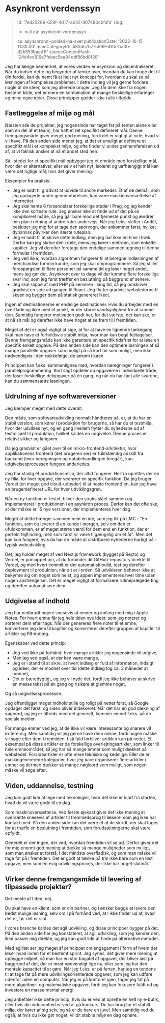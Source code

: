 Asynkront verdenssyn
====================

> id: '7ed25269-659f-4d17-a642-d07480cbfafa'
> slug:
> 	- null
> 	da: asynkront-verdenssyn
> 
> cs: asynchronni-pohled-na-svet
> publicationDate: '2022-10-15 11:30:00'
> mainCategoryId: '483db7b7-5699-41fb-ba0b-d2b653bacd1f'
> sourceContentHash: '24d4ec106e7febec5ee84cdf86bd8f28'

Jeg har længe bemærket, at vores verden er asynkron og decentraliseret. Når du indser dette og begynder at tænke over, hvordan du kan bruge det til din fordel, kan du nemt få et helt nyt koncept for, hvordan du skal se på løsningen af komplekse problemer. I dette indlæg vil jeg gerne forklare nogle af de idéer, som jeg allerede bruger. Jeg får dem ikke fra nogen bestemt kilde, det er mere en kombination af mange forskellige erfaringer og mine egne idéer. Disse principper gælder ikke i alle tilfælde.

Fastlæggelse af miljø og mål
-------------------------

Næsten alle de projekter, jeg nogensinde har taget fat på (enten alene eller som en del af et team), har haft et ret specifikt defineret mål. Denne fremgangsmåde giver meget god mening, fordi det er vigtigt at vide, hvad vi vil have. På den anden side mener jeg, at det er umuligt at definere et specifikt mål i et komplekst miljø, og ofte finder vi under gennemførelsen ud af, at vi faktisk ønsker at nå et andet sted hen.

Så i stedet for et specifikt mål opbygger jeg et område med forskellige mål, hvor der er alternativer, eller selv et helt nyt, isoleret og uafhængigt mål kan være det rigtige mål, hvis det giver mening.

Eksempler fra praksis:

- Jeg er nødt til gradvist at udvide til andre markeder. Et af de delmål, som jeg opdagede under gennemførelsen, kan være maskinoversættelse af internettet.
- Jeg skal hente 6 forsendelser forskellige steder i Prag, og jeg kender ikke den korteste rute. Jeg ønsker ikke at finde ud af det på en kompliceret måde, så jeg går bare mod det fjerneste punkt og ændrer min plan i retning af andre ruter undervejs. Når jeg f.eks. skifter i Anděl, beslutter jeg mig for at tage den sporvogn, der ankommer først, hvilket dynamisk påvirker den næste ruteplan.
- Jeg er nødt til at skrive dette indlæg, men jeg har ikke en time i træk. Derfor kan jeg skrive den i dele, mens jeg kører i metroen, som enkelte kapitler. Jeg vil derefter foretage den endelige sammenlægning til denne formular i fremtiden.
- Jeg ved ikke, hvordan algoritmen fungerer til at beregne indløsningen af merchandise for min kunde, som jeg skal omprogrammere. Så jeg stiller forespørgslen til flere personer på samme tid og løser noget andet, mens jeg gør det. Asynkront over to dage vil der komme flere forskellige svar ind, som jeg først træffer en beslutning på baggrund af senere.
- Jeg skal slippe af med PHP på serveren i lang tid, så jeg omskriver gradvist en side ad gangen til React. Jeg flytter gradvist webstederne til skyen og bygger dem på statisk genereret Nect.

Ingen af destinationerne er endelige destinationer. Hvis du arbejder med en overflade og ikke med et punkt, er der større sandsynlighed for at ramme den. Samtidig fungerer motivation godt her, for det værste, der kan ske, er at nå sit mål og derefter ikke have noget at se frem til i fremtiden.

Meget af det er også vigtigt at sige, at for at have en lignende tankegang skal man have et forholdsvis stabilt miljø, hvor man kan begå fejltagelser. Denne fremgangsmåde kan ikke garantere en specifik tidsfrist for at løse en specifik enkelt opgave. På den anden side kan den optimere løsningen af så mange parallelle opgaver som muligt på så kort tid som muligt, men ikke nødvendigvis i den rækkefølge, de ankom i køen.

Princippet kan f.eks. sammenlignes med, hvordan beregninger fungerer i parallelprogrammering. Kort sagt opdeler du opgaverne i individuelle tråde, der løser forskellige delopgaver på én gang, og når du har fået alle svarene, kan du sammensætte løsningen.

Udrulning af nye softwareversioner
--------------------------------

Jeg kæmper meget med dette overalt.

Den måde, som softwareudvikling normalt håndteres på, er, at du har en stabil version, som kører i produktion for brugerne, så har du et testmiljø, hvor der udvikles nyt, og en gang imellem flytter du nyhederne ud af testmiljøet til produktion, hvilket kaldes en udgivelse. Denne proces er relativt sikker og langsom.

Da jeg gradvist er gået over til en mikro-frontend-arkitektur, hvor applikationens frontend (det brugeren ser) er fuldstændig adskilt fra backend (hvor beregningen og databehandlingen foregår), kan udgivelsesprocessen fungere anderledes.

Jeg har stadig ét produktionsmiljø, der altid fungerer. Herfra oprettes der en ny filial for hver opgave, der vedrører en specifik funktion. Da jeg bruger Vercel (en meget god cloud-udbyder) til at hoste frontend'en, kan jeg have en brugerdefineret URL for hver udviklingsgren.

Når en ny funktion er testet, bliver den straks slået sammen og implementeret i produktionen i en asynkron proces. Derfor kan det ofte ske, at der måske er 15 nye versioner, der implementeres hver dag.

Meget af dette hænger sammen med en idé, som jeg fik på LMC - "En funktion, som du leverer til en kunde i morgen, selv om den er ufuldkommen, er af meget større værdi for dem end en funktion, der er perfekt fejlfinding, men som først vil være tilgængelig om et år". Men det kan kun fungere, hvis du har en måde at distribuere nyhederne hurtigt på - typisk webudvikling.

Det, jeg holder meget af ved Next.js framework (bygget på Recto) og Vercel, er princippet om, at du forbinder dit GitHub-repository direkte til Vercel, og med hvert commit er der automatisk build, test og derefter deployment til produktion, når alt er i orden. Så udvikleren behøver ikke at bekymre sig om noget som helst, og appen implementeres hver time uden nogen anstrengelser. Det er meget vigtigt at formalisere rutineprægede ting og derefter automatisere dem.

Udgivelse af indhold
----------------

Jeg har nedbrudt højere snesevis af emner og indlæg med mig i Apple Notes. For hvert emne får jeg hele tiden nye ideer, som jeg noterer og sorterer dem efter tags. Når der genereres flere noter til et emne, konverterer jeg dem til kapitler og konverterer derefter gruppen af kapitler til artikler og FB-indlæg.

Egenskaber ved dette princip:

- Jeg ved ikke på forhånd, hvor mange artikler jeg nogensinde vil udgive,
- Men jeg ved også, at der kan være mange,
- Jeg er i stand til at sikre, at hvert indlæg er fuld af information, indsigt og idéer, der er modnet over tid (dette indlæg tog ca. 3 måneder at modne),
- Det er bæredygtigt, og jeg vil nyde det, fordi jeg ikke behøver at skrive en masse tekst på én gang og risikere at glemme noget.

Og så udgivelsesprocessen.

Jeg offentliggør meget indhold stille og roligt på nettet først, så Google opdager det først, og siden bliver indekseret. Når det har en god dækning af søgeord, og jeg er tilfreds med det generelt, kommer emnet f.eks. på de sociale medier.

For mange emner ved jeg, at de ikke vil være interessante og snarere vil irritere dig. Men samtidig vil jeg gerne have dem online, fordi nogen måske vil søge efter dem i fremtiden. I så fald forbliver artiklen kun på nettet. Et eksempel på disse artikler er de forskellige overlejringsartikler, som linker til hele emneområdet, så jeg har så mange emner som muligt dækket på webstedet. Forsideartikler er ofte mere tekniske og kedelige. Eller de er maskingenererede kategorier, hvor jeg bare organiserer flere artikler i emner og dermed dækker så mange nøgleord som muligt, som nogen måske vil søge efter.

Viden, uddannelse, testning
------------------------------

Jeg kan godt lide at lege med teknologier, hvor det ikke er klart fra starten, hvad de vil være gode til en dag.

Som maskinoversættelse. Ved første øjekast giver det ikke mening at oversætte snesevis af artikler til fremmedsprog til læsere, som jeg ikke har kontakt med. På den anden side kan det være et af de skridt, der skal tages for at træffe en beslutning i fremtiden, som forudsætningerne skal være opfyldt.

Generelt er der ingen, der ved, hvordan fremtiden vil se ud. Derfor giver det for mig enormt god mening at dække så mange muligheder som muligt, som man ønsker at forstå, i det mindste overfladisk, og som man måske vil tage fat på i fremtiden. Det er godt at tænke på trin ikke bare som en løst opgave, men som en evig udviklingsproces, der ikke har noget slutmål.

Virker denne fremgangsmåde til levering af tilpassede projekter?
--------------------------------------------------------

Det meste af tiden, nej.

Du skal have en klient, som er din partner, og I ønsker begge at levere den bedst mulige løsning, selv om I på forhånd ved, at I ikke finder ud af, hvad det er, før det er slut.

I vores branche kaldes det agil udvikling, og disse principper bygger på det. På den anden side har jeg konstateret, at agil udvikling, som jeg kender den, ikke passer mig direkte, og jeg kan godt lide at finde på alternative metoder.

Med agilitet ser jeg meget af princippet om engagement i form af hvem der løser hvad inden for et bestemt sprint. Jeg synes, det giver mere mening at opbygge miljøet, så man har en stor bagatel af opgaver, der bliver løst på baggrund af det, der er mest nødvendigt lige nu, eller som jeg har den mentale kapacitet til at gøre. Når jeg f.eks. er på farten, har jeg en tendens til at tage fat på mere udviklingsorienterede opgaver, som jeg kan udføre udenfor uden en computer. Når jeg er på kontoret igen, tager jeg fat på mere algoritme- og matematiske opgaver, fordi jeg kan fokusere fuldt ud og investere en masse mental energi.

Jeg anbefaler ikke dette princip, hvis du er ved at oprette en helt ny e-butik, eller hvis din virksomhed er ved at gå konkurs. Du har brug for et stabilt miljø, der kører af sig selv, og så er du bare en juvel. Men samtidig ved du også, at hvis du ikke gør noget, vil dit stabile miljø en dag ophøre.
